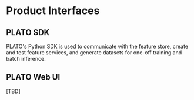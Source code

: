 # Product Interfaces

## PLATO SDK

PLATO's Python SDK is used to communicate with the feature store, create and test feature services, and generate datasets for one-off training and batch inference.

## PLATO Web UI

\[TBD]
